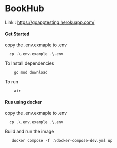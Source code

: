 # BookHub
Link : https://goapptesting.herokuapp.com/
#### Get Started
copy the .env.exmaple to .env

```
  cp .\.env.example .\.env
```

To Install dependencies

```
    go mod download
```

To run 

```
    air
```

#### Rus using docker

copy the .env.exmaple to .env

```
  cp .\.env.example .\.env
```

Build and run the image
```
   docker compose -f .\docker-compose-dev.yml up
```
